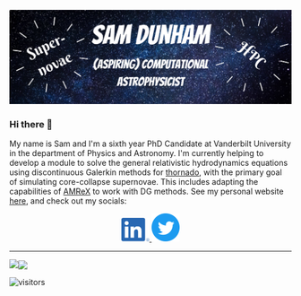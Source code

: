 ![Header](https://raw.githubusercontent.com/dunhamsj/dunhamsj/main/images/banner.png)

### Hi there 👋

My name is Sam and I'm a sixth year PhD Candidate at Vanderbilt University in the department of Physics and Astronomy. I'm currently helping to develop a module to solve the general relativistic hydrodynamics equations using discontinuous Galerkin methods for [thornado](https://www.github.com/endeve/thornado), with the primary goal of simulating core-collapse supernovae. This includes adapting the capabilities of [AMReX](https://www.github.com/AMReX-Codes/amrex) to work with DG methods. See my personal website [here](https://www.samueljdunham.com), and check out my socials:
<p align="center">  

  <a href="https://www.linkedin.com/in/samueljdunham/">
    <img src="https://raw.githubusercontent.com/dunhamsj/dunhamsj/main/images/linkedin.png" alt="Samuel J Dunham | LinkedIn" width="50px"/>
  </a>
  
  <a href="https://www.twitter.com/AstroDunham">
    <img src="https://raw.githubusercontent.com/dunhamsj/dunhamsj/main/images/twitter.png" alt="Samuel J Dunham | Twitter" width="50px"/>
  </a>

</p>

***

<img align="left" src="https://github-readme-stats.vercel.app/api/top-langs/?username=dunhamsj&theme=vue"/>
<img align="center" src="https://github-readme-stats.vercel.app/api?username=dunhamsj&theme=vue"/>

![visitors](https://visitor-badge.glitch.me/badge?page_id=page.id)

<!--
**dunhamsj/dunhamsj** is a ✨ _special_ ✨ repository because its `README.md` (this file) appears on your GitHub profile.

Here are some ideas to get you started:

- 🔭 I’m currently working on ...
- 🌱 I’m currently learning ...
- 👯 I’m looking to collaborate on ...
- 🤔 I’m looking for help with ...
- 💬 Ask me about ...
- 📫 How to reach me: ...
- 😄 Pronouns: ...
- ⚡ Fun fact: ...
-->
